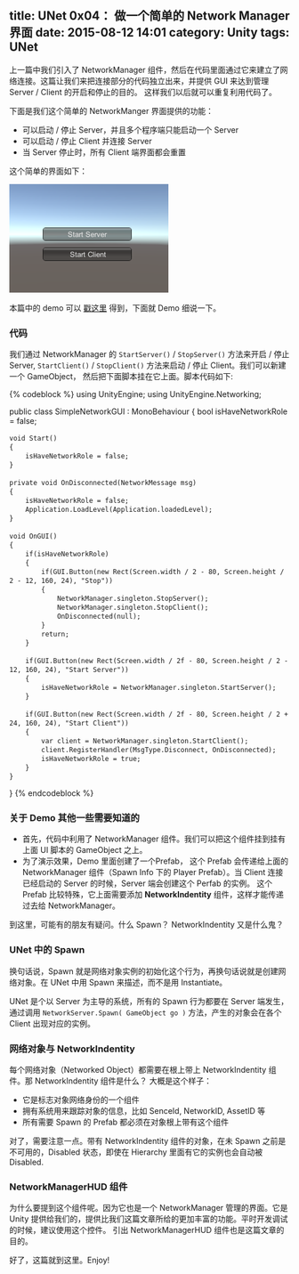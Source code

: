 title: UNet 0x04： 做一个简单的 Network Manager 界面
date: 2015-08-12 14:01
category: Unity
tags: UNet
---

上一篇中我们引入了 NetworkManager 组件，然后在代码里面通过它来建立了网络连接。这篇让我们来把连接部分的代码独立出来，并提供 GUI 来达到管理 Server / Client 的开启和停止的目的。
这样我们以后就可以重复利用代码了。

下面是我们这个简单的 NetworkManger 界面提供的功能：

* 可以启动 / 停止 Server，并且多个程序端只能启动一个 Server
* 可以启动 / 停止 Client 并连接 Server
* 当 Server 停止时，所有 Client 端界面都会重置

这个简单的界面如下：

![ui](/images/UNet/SimpleUI.PNG)

本篇中的 demo 可以 [戳这里](https://github.com/wudixiaop/UNet/tree/master/Assets/104%20-%20simple%20network%20GUI) 得到，下面就 Demo 细说一下。

### 代码

我们通过 NetworkManager 的 `StartServer()` / `StopServer()` 方法来开启 / 停止 Server, `StartClient()` / `StopClient()` 方法来启动 / 停止 Client。我们可以新建一个 GameObject，
然后把下面脚本挂在它上面。脚本代码如下:

{% codeblock %}
using UnityEngine;
using UnityEngine.Networking;

public class SimpleNetworkGUI : MonoBehaviour
{
    bool isHaveNetworkRole = false;
    
    void Start()
    {
        isHaveNetworkRole = false;
    }
    
    private void OnDisconnected(NetworkMessage msg)
    {
        isHaveNetworkRole = false;
        Application.LoadLevel(Application.loadedLevel);
    }
    
    void OnGUI()
    {
        if(isHaveNetworkRole)
        {
            if(GUI.Button(new Rect(Screen.width / 2 - 80, Screen.height / 2 - 12, 160, 24), "Stop"))
            {
                NetworkManager.singleton.StopServer();
                NetworkManager.singleton.StopClient();
                OnDisconnected(null);
            }
            return;
        }
        
        if(GUI.Button(new Rect(Screen.width / 2f - 80, Screen.height / 2 - 12, 160, 24), "Start Server"))
        {
            isHaveNetworkRole = NetworkManager.singleton.StartServer();
        }
        
        if(GUI.Button(new Rect(Screen.width / 2f - 80, Screen.height / 2 + 24, 160, 24), "Start Client"))
        {
            var client = NetworkManager.singleton.StartClient();
            client.RegisterHandler(MsgType.Disconnect, OnDisconnected);
            isHaveNetworkRole = true;
        }
    }
}
{% endcodeblock %}

### 关于 Demo 其他一些需要知道的

* 首先，代码中利用了 NetworkManager 组件。我们可以把这个组件挂到挂有上面 UI 脚本的 GameObject 之上。
* 为了演示效果，Demo 里面创建了一个Prefab， 这个 Prefab 会传递给上面的 NetworkManager 组件（Spawn Info 下的 Player Prefab）。当 Client 连接已经启动的 Server 的时候，Server 端会创建这个 Perfab 的实例。
这个 Prefab 比较特殊，它上面需要添加 __NetworkIndentity__ 组件，这样才能传递过去给 NetworkManager。

到这里，可能有的朋友有疑问。什么 Spawn？ NetworkIndentity 又是什么鬼？

### UNet 中的 Spawn

换句话说，Spawn 就是网络对象实例的初始化这个行为，再换句话说就是创建网络对象。在 UNet 中用 Spawn 来描述，而不是用 Instantiate。

UNet 是个以 Server 为主导的系统，所有的 Spawn 行为都要在 Server 端发生，通过调用 `NetworkServer.Spawn( GameObject go )` 方法，产生的对象会在各个 Client 出现对应的实例。

### 网络对象与 NetworkIndentity

每个网络对象（Networked Object）都需要在根上带上 NetworkIndentity 组件。那 NetworkIndentity 组件是什么？ 大概是这个样子：

* 它是标志对象网络身份的一个组件
* 拥有系统用来跟踪对象的信息，比如 SenceId, NetworkID, AssetID 等
* 所有需要 Spawn 的 Prefab 都必须在对象根上带有这个组件

对了，需要注意一点。带有 NetworkIndentity 组件的对象，在未 Spawn 之前是不可用的，Disabled 状态，即使在 Hierarchy 里面有它的实例也会自动被 Disabled.

### NetworkManagerHUD 组件

为什么要提到这个组件呢。因为它也是一个 NetworkManager 管理的界面。它是 Unity 提供给我们的，提供比我们这篇文章所给的更加丰富的功能。平时开发调试的时候，建议使用这个控件。
引出 NetworkManagerHUD 组件也是这篇文章的目的。

好了，这篇就到这里。Enjoy!
